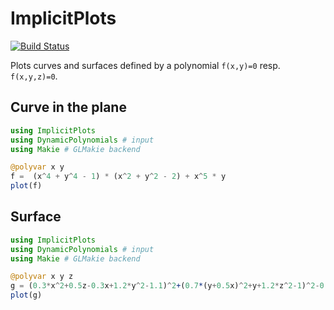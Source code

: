 # ImplicitPlots

[![Build Status](https://travis-ci.com/saschatimme/ImplicitPlots.jl.svg?branch=master)](https://travis-ci.com/saschatimme/ImplicitPlots.jl)

Plots curves and surfaces defined by a polynomial `f(x,y)=0` resp. `f(x,y,z)=0`.

## Curve in the plane
```julia
using ImplicitPlots
using DynamicPolynomials # input
using Makie # GLMakie backend

@polyvar x y
f =  (x^4 + y^4 - 1) * (x^2 + y^2 - 2) + x^5 * y
plot(f)
```

## Surface
```julia
using ImplicitPlots
using DynamicPolynomials # input
using Makie # GLMakie backend

@polyvar x y z
g = (0.3*x^2+0.5z-0.3x+1.2*y^2-1.1)^2+(0.7*(y+0.5x)^2+y+1.2*z^2-1)^2-0.3
plot(g)
```
